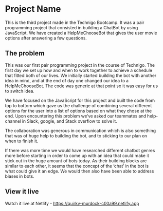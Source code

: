 # Project Name

This is the third project made in the Technigo Bootcamp. It was a pair programming project that consisted in building a ChatBot by using JavaScript. 
We have created a HelpMeChooseBot that gives the user movie options after answering a few questions.

## The problem

This was our first pair programming project in the course of Technigo. The first day we set up how and when to work together to achieve a schedule that fitted both of our lives. We initially started building the bot with another idea in mind, and at the end of day one changed our idea to a HelpMeChooseBot. The code was generic at that point so it was easy for us to switch idea. 

We have focused on the JavaScript for this project and built the code from top to bottom which gave us the challenge of combining several different options for the user into a list of options based on what they chose at the end. Upon encountering this problem we’ve asked our teammates and help-channel in Slack, google, and Stack overflow to solve it. 

The collaboration was generous in communication which is also something that was of huge help to building the bot, and to sticking to our plan on when to finish it.

If there was more time we would have researched different chatbot genres more before starting in order to come up with an idea that could make it stick out in the huge amount of bots today. As their building blocks are similar to each other, it seems that the concept of the ‘chat’ in the bot is what could give it an edge. We would then also have been able to address biases in bots. 

## View it live

Watch it live at Netlify - https://quirky-murdock-c00a99.netlify.app
